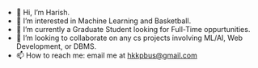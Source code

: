 - 👋 Hi, I’m Harish.
- 👀 I’m interested in Machine Learning and Basketball.
- 🌱 I’m currently a Graduate Student looking for Full-Time oppurtunities.
- 💞️ I’m looking to collaborate on any cs projects involving ML/AI, Web Development, or DBMS.
- 📫 How to reach me: email me at hkkpbus@gmail.com

<!---
Hpill26/Hpill26 is a ✨ special ✨ repository because its `README.md` (this file) appears on your GitHub profile.
You can click the Preview link to take a look at your changes.
--->
